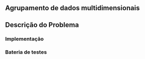## Agrupamento de dados multidimensionais

## Descrição do Problema

### Implementação

### Bateria de testes


